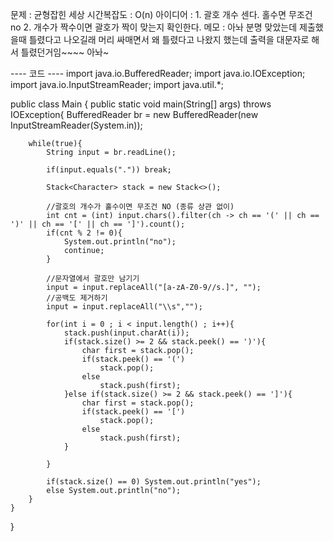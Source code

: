 문제 : 균형잡힌 세상
시간복잡도 : O(n)
아이디어 : 1. 괄호 개수 센다. 홀수면 무조건 no 2. 개수가 짝수이면 괄호가 짝이 맞는지 확인한다. 
메모 : 아놔 분명 맞았는데 제출했을때 틀렸다고 나오길래 머리 싸매면서 왜 틀렸다고 나왔지 했는데 출력을 대문자로 해서 틀렸던거임~~~~ 아놔~

---- 코드 ----
import java.io.BufferedReader;
import java.io.IOException;
import java.io.InputStreamReader;
import java.util.*;

public class Main {
    public static void main(String[] args) throws IOException{
        BufferedReader br = new BufferedReader(new InputStreamReader(System.in));
        
        while(true){
            String input = br.readLine();

            if(input.equals(".")) break;
            
            Stack<Character> stack = new Stack<>();

            //괄호의 개수가 홀수이면 무조건 NO (종류 상관 없이)
            int cnt = (int) input.chars().filter(ch -> ch == '(' || ch == ')' || ch == '[' || ch == ']').count();
            if(cnt % 2 != 0){
                System.out.println("no");
                continue;
            }
            
            //문자열에서 괄호만 남기기
            input = input.replaceAll("[a-zA-Z0-9//s.]", "");
            //공백도 제거하기
            input = input.replaceAll("\\s","");

            for(int i = 0 ; i < input.length() ; i++){
                stack.push(input.charAt(i));
                if(stack.size() >= 2 && stack.peek() == ')'){
                    char first = stack.pop();
                    if(stack.peek() == '(')
                        stack.pop();
                    else
                        stack.push(first);
                }else if(stack.size() >= 2 && stack.peek() == ']'){
                    char first = stack.pop();
                    if(stack.peek() == '[')
                        stack.pop();
                    else
                        stack.push(first);
                }
                
            }
            
            if(stack.size() == 0) System.out.println("yes");
            else System.out.println("no");
        }
    }

   

    
}
